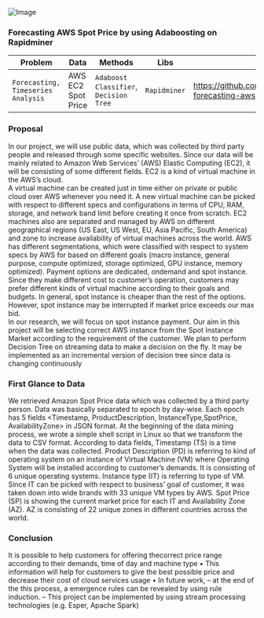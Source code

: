 ![Image](http://www.actoncloud.com/blog/wp-content/uploads/2017/08/aws-spot-instance.png)

### Forecasting AWS Spot Price by using Adaboosting on Rapidminer

|__Problem__|__Data__|__Methods__|__Libs__|__Link__|
|-|-|-|-|-|
|`Forecasting, Timeseries Analysis`|AWS EC2 Spot Price|`Adaboost Classifier`, `Decision Tree`|`Rapidminer`|https://github.com/erdiolmezogullari/ml-forecasting-aws-spot-price|

### Proposal
In our project, we will use public data, which was collected by third party people and released through some specific websites. Since our data will be mainly related to Amazon Web Services’ (AWS) Elastic Computing (EC2), it will be consisting of some different fields. EC2 is a kind of virtual machine in the AWS’s cloud.  
A virtual machine can be created just in time either on private or public cloud over AWS whenever you need it. A new virtual machine can be picked with respect to different specs and configurations in terms of CPU, RAM, storage, and network band limit before creating it once from scratch. EC2 machines also are separated and managed by AWS on different geographical regions (US East, US West, EU, Asia Pacific, South America) and 
zone to increase availability of virtual machines across the world. AWS has different segmentations, which were classified with respect to system specs by AWS for based on different goals (macro instance, general purpose, compute optimized, storage optimized, GPU instance, memory optimized).  Payment options are dedicated, on­demand and spot instance. Since they make different cost to customer’s operation, customers may
prefer different kinds of virtual machine according to their goals and budgets.  In general, spot instance is cheaper than the rest of the options. However, spot instance may be interrupted if market price exceeds our max bid.  
In our research, we will focus on spot instance payment. Our aim in this project will be selecting correct AWS instance from the Spot Instance Market according to the requirement of the customer. We plan to perform Decision Tree on streaming data to make a decision on the fly. It may be implemented as an incremental version of decision tree since data is changing continuously

### First Glance to Data
We retrieved Amazon Spot Price data which was collected by a third party person. Data was basically separated to epoch by day-wise. Each epoch has 5 fields <Timestamp, ProductDescription, InstanceType,SpotPrice, AvailabilityZone> in JSON format. At the beginning of the data mining process, we wrote a simple shell script in Linux so that we transform the data to CSV format. According to data fields, Timestamp (TS) is a time when the data was collected. Product Description (PD) is referring to kind of
operating system on an instance of Virtual Machine (VM) where Operating System will be installed according to customer’s demands. It is consisting of 6 unique operating systems. Instance type (IT) is referring to type of VM. Since IT can be picked with respect to business’ goal of customer, it was taken down into wide brands with 33 unique VM types by AWS. Spot Price (SP) is showing the current market price for each IT and Availability Zone (AZ). AZ is consisting of 22 unique zones in different countries
across the world.

### Conclusion

It is possible to help customers for offering thecorrect price range according to their demands,
time of day and machine type
• This information will help for customers to give
the best possible price and decrease their cost of
cloud services usage
• In future work,
– at the end of the this process, a emergence rules can
be revealed by using rule induction.
– This project can be implemented by using stream
processing technologies (e.g. Esper, Apache Spark)
